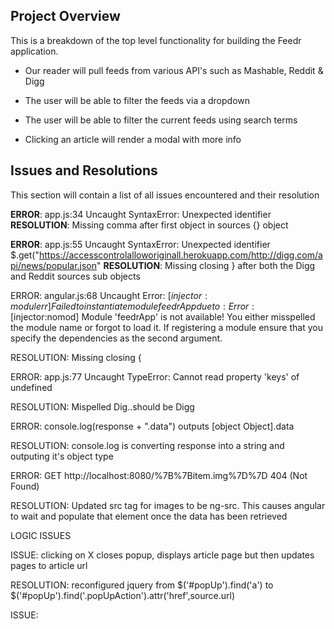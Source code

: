 ## Project Overview

This is a breakdown of the top level functionality for building the Feedr application.

* Our reader will pull feeds from various API's such as Mashable, Reddit & Digg

* The user will be able to filter the feeds via a dropdown

* The user will be able to filter the current feeds using search terms

* Clicking an article will render a modal with more info

## Issues and Resolutions

This section will contain a list of all issues encountered and their resolution

**ERROR**: app.js:34 Uncaught SyntaxError: Unexpected identifier                                
**RESOLUTION**: Missing comma after first object in sources {} object

**ERROR**:  app.js:55 Uncaught SyntaxError: Unexpected identifier
$.get("https://accesscontrolalloworiginall.herokuapp.com/http://digg.com/api/news/popular.json"                                                                                                                  **RESOLUTION**: Missing closing } after both the Digg and Reddit sources sub objects

ERROR: angular.js:68 Uncaught Error: [$injector:modulerr] Failed to instantiate module feedrApp due to: Error: [$injector:nomod] Module 'feedrApp' is not available! You either misspelled the module name or forgot to load it. If registering a module ensure that you specify the dependencies as the second argument.

RESOLUTION: Missing closing { 

ERROR: app.js:77 Uncaught TypeError: Cannot read property 'keys' of undefined

RESOLUTION: Mispelled Dig..should be Digg

ERROR: console.log(response + ".data") outputs [object Object].data  

RESOLUTION: console.log is converting response into a string and outputing it's object type

ERROR: GET http://localhost:8080/%7B%7Bitem.img%7D%7D 404 (Not Found)

RESOLUTION: Updated src tag for images to be ng-src.  This causes angular to wait and populate
that element once the data has been retrieved

LOGIC ISSUES

ISSUE: clicking on X closes popup, displays article page but then updates pages to article url

RESOLUTION: reconfigured jquery from $('#popUp').find('a') to $('#popUp').find('.popUpAction').attr('href',source.url)

ISSUE: 

